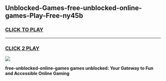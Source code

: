 
## Unblocked-Games-free-unblocked-online-games-Play-Free-ny45b
<h3>
<a href="https://premium76.site?title=free-unblocked-online-games&ref=18A">CLICK TO PLAY</a></h3>
<hr>

<h3>
<a href="https://premium76.site?title=free-unblocked-online-games&ref=18A">CLICK 2 PLAY</a>
  
</h3>

<a href="https://premium76.site?title=free-unblocked-online-games&ref=18A"><img src="https://clearcache.store/games.png"></a>


**free-unblocked-online-games games unblocked: Your Gateway to Fun and Accessible Online Gaming**
